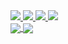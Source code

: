 <div>
 <a href="https://qiskit.org/" target="blank">
  <img src="https://custom-icon-badges.demolab.com/badge/-Qiskit-6929c4?style=for-the-badge&logoColor=white&logo=qiskit"/>
 </a>
  <a href='https://www.kevintian.me/' target="_blank">
    <img src='https://custom-icon-badges.demolab.com/badge/-Portfolio-blue?style=for-the-badge&logoColor=white&logo=repo'/>
  </a>

  <a href="https://www.linkedin.com/in/kt474/" target="_blank">
    <img src = 'https://custom-icon-badges.demolab.com/badge/-LinkedIn-F25278?style=for-the-badge&logo=linkedin&logoColor=white'/>
  </a>

  <a href="https://www.worldcubeassociation.org/persons/2013TIAN01" target="_blank">
    <img src = 'https://custom-icon-badges.demolab.com/badge/-speedcubing-orange?style=for-the-badge&logo=nintendogamecube&logoColor=white'/>
  </a>
 
  <br/>
 <a href = "https://github.com/anuraghazra/github-readme-stats" target="_blank">
  <img align="center" src = "https://github-readme-stats.vercel.app/api?username=kt474&theme=buefy&show_icons=true&hide_border=true&hide_rank=true"/>
 </a>
 <img align="center" src="https://streak-stats.demolab.com?user=kt474&theme=buefy&hide_border=true"/>
 </div>
   
